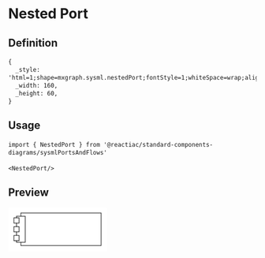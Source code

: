 # Nested Port

## Definition

```
{
  _style: 'html=1;shape=mxgraph.sysml.nestedPort;fontStyle=1;whiteSpace=wrap;align=center;',
  _width: 160,
  _height: 60,
}
```

## Usage

```
import { NestedPort } from '@reactiac/standard-components-diagrams/sysmlPortsAndFlows'

<NestedPort/>
```

## Preview

<img src="./nested-port.png" width="200"/>
